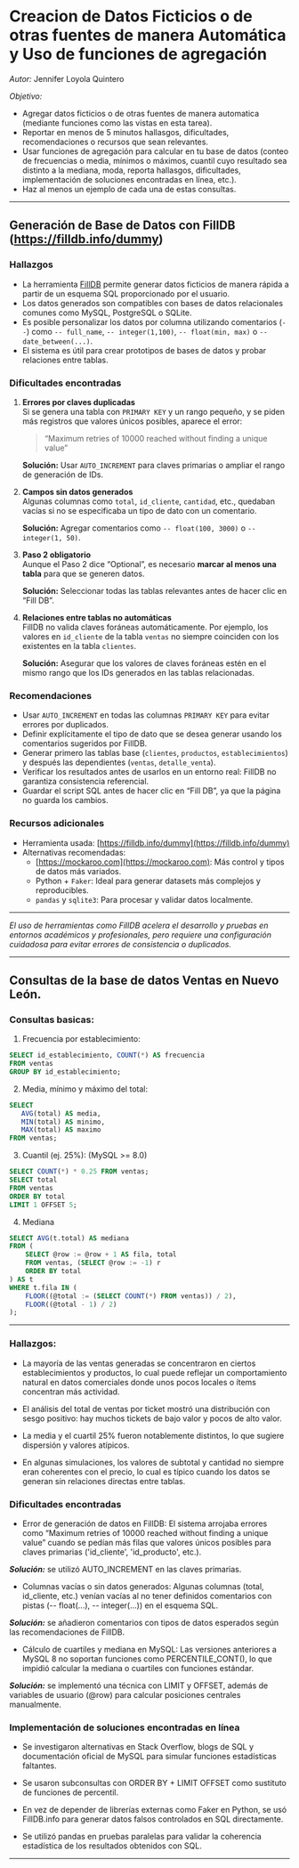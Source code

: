 # Creacion de Datos Ficticios o de otras fuentes de manera Automática y Uso de funciones de agregación 
_Autor:_ Jennifer Loyola Quintero

*Objetivo:*
- Agregar datos ficticios o de otras fuentes de manera automatica (mediante funciones como las vistas en esta tarea).
- Reportar en menos de 5 minutos hallasgos, dificultades, recomendaciones o recursos que sean relevantes.
- Usar funciones de agregación para calcular en tu base de datos (conteo de frecuencias o media, mínimos o máximos, cuantil cuyo resultado sea distinto a la mediana, moda, reporta hallasgos, dificultades, implementación de soluciones encontradas en línea, etc.).
- Haz al menos un ejemplo de cada una de estas consultas.

---

## Generación de Base de Datos con FillDB (https://filldb.info/dummy)

###  Hallazgos

- La herramienta [FillDB](https://filldb.info/dummy) permite generar datos ficticios de manera rápida a partir de un esquema SQL proporcionado por el usuario.
- Los datos generados son compatibles con bases de datos relacionales comunes como MySQL, PostgreSQL o SQLite.
- Es posible personalizar los datos por columna utilizando comentarios (`--`) como `-- full_name`, `-- integer(1,100)`, `-- float(min, max)` o `-- date_between(...)`.
- El sistema es útil para crear prototipos de bases de datos y probar relaciones entre tablas.

###  Dificultades encontradas

1. **Errores por claves duplicadas**  
   Si se genera una tabla con `PRIMARY KEY` y un rango pequeño, y se piden más registros que valores únicos posibles, aparece el error:  
   > “Maximum retries of 10000 reached without finding a unique value”
   
   **Solución:** Usar `AUTO_INCREMENT` para claves primarias o ampliar el rango de generación de IDs.

2. **Campos sin datos generados**  
   Algunas columnas como `total`, `id_cliente`, `cantidad`, etc., quedaban vacías si no se especificaba un tipo de dato con un comentario. 

   **Solución:** Agregar comentarios como `-- float(100, 3000)` o `-- integer(1, 50)`.

3. **Paso 2 obligatorio**  
   Aunque el Paso 2 dice “Optional”, es necesario **marcar al menos una tabla** para que se generen datos.  
   
   **Solución:** Seleccionar todas las tablas relevantes antes de hacer clic en “Fill DB”.

4. **Relaciones entre tablas no automáticas**  
   FillDB no valida claves foráneas automáticamente. Por ejemplo, los valores en `id_cliente` de la tabla `ventas` no siempre coinciden con los existentes en la tabla `clientes`.  
   
   **Solución:** Asegurar que los valores de claves foráneas estén en el mismo rango que los IDs generados en las tablas relacionadas.

###  Recomendaciones

- Usar `AUTO_INCREMENT` en todas las columnas `PRIMARY KEY` para evitar errores por duplicados.
- Definir explícitamente el tipo de dato que se desea generar usando los comentarios sugeridos por FillDB.
- Generar primero las tablas base (`clientes`, `productos`, `establecimientos`) y después las dependientes (`ventas`, `detalle_venta`).
- Verificar los resultados antes de usarlos en un entorno real: FillDB no garantiza consistencia referencial.
- Guardar el script SQL antes de hacer clic en “Fill DB”, ya que la página no guarda los cambios.

###  Recursos adicionales

- Herramienta usada: [https://filldb.info/dummy](https://filldb.info/dummy)
- Alternativas recomendadas:
  - [https://mockaroo.com](https://mockaroo.com): Más control y tipos de datos más variados.
  - Python + `Faker`: Ideal para generar datasets más complejos y reproducibles.
  - `pandas` y `sqlite3`: Para procesar y validar datos localmente.

---

_El uso de herramientas como FillDB acelera el desarrollo y pruebas en entornos académicos y profesionales, pero requiere una configuración cuidadosa para evitar errores de consistencia o duplicados._

---

## Consultas de la base de datos Ventas en Nuevo León.

### Consultas basicas:
1. Frecuencia por establecimiento:
 ```sql 
 SELECT id_establecimiento, COUNT(*) AS frecuencia
 FROM ventas
 GROUP BY id_establecimiento;

  ```
2. Media, mínimo y máximo del total:
 ```sql 
 SELECT 
    AVG(total) AS media,
    MIN(total) AS minimo,
    MAX(total) AS maximo
 FROM ventas;
  ```
3. Cuantil (ej. 25%): (MySQL >= 8.0)
 ```sql 
 SELECT COUNT(*) * 0.25 FROM ventas;
 SELECT total
 FROM ventas
 ORDER BY total
 LIMIT 1 OFFSET 5;
  ```
4. Mediana
 ```sql 
 SELECT AVG(t.total) AS mediana
 FROM (
     SELECT @row := @row + 1 AS fila, total
     FROM ventas, (SELECT @row := -1) r
     ORDER BY total
 ) AS t
 WHERE t.fila IN (
     FLOOR((@total := (SELECT COUNT(*) FROM ventas)) / 2),
     FLOOR((@total - 1) / 2)
 );
 ```
 ---

 ### Hallazgos:
- La mayoría de las ventas generadas se concentraron en ciertos establecimientos y productos, lo cual puede reflejar un comportamiento natural en datos comerciales donde unos pocos locales o ítems concentran más actividad.

- El análisis del total de ventas por ticket mostró una distribución con sesgo positivo: hay muchos tickets de bajo valor y pocos de alto valor.

- La media y el cuartil 25% fueron notablemente distintos, lo que sugiere dispersión y valores atípicos.

- En algunas simulaciones, los valores de subtotal y cantidad no siempre eran coherentes con el precio, lo cual es típico cuando los datos se generan sin relaciones directas entre tablas.

### Dificultades encontradas
- Error de generación de datos en FillDB: El sistema arrojaba errores como “Maximum retries of 10000 reached without finding a unique value” cuando se pedían más filas que valores únicos posibles para claves primarias ('id_cliente', 'id_producto', etc.).

**_Solución:_** se utilizó AUTO_INCREMENT en las claves primarias.

- Columnas vacías o sin datos generados: Algunas columnas (total, id_cliente, etc.) venían vacías al no tener definidos comentarios con pistas (-- float(...), -- integer(...)) en el esquema SQL.

**_Solución:_** se añadieron comentarios con tipos de datos esperados según las recomendaciones de FillDB.

- Cálculo de cuartiles y mediana en MySQL: Las versiones anteriores a MySQL 8 no soportan funciones como PERCENTILE_CONT(), lo que impidió calcular la mediana o cuartiles con funciones estándar.

**_Solución:_** se implementó una técnica con LIMIT y OFFSET, además de variables de usuario (@row) para calcular posiciones centrales manualmente.

### Implementación de soluciones encontradas en línea
- Se investigaron alternativas en Stack Overflow, blogs de SQL y documentación oficial de MySQL para simular funciones estadísticas faltantes.

- Se usaron subconsultas con ORDER BY + LIMIT OFFSET como sustituto de funciones de percentil.

- En vez de depender de librerías externas como Faker en Python, se usó FillDB.info para generar datos falsos controlados en SQL directamente.

- Se utilizó pandas en pruebas paralelas para validar la coherencia estadística de los resultados obtenidos con SQL.
---
